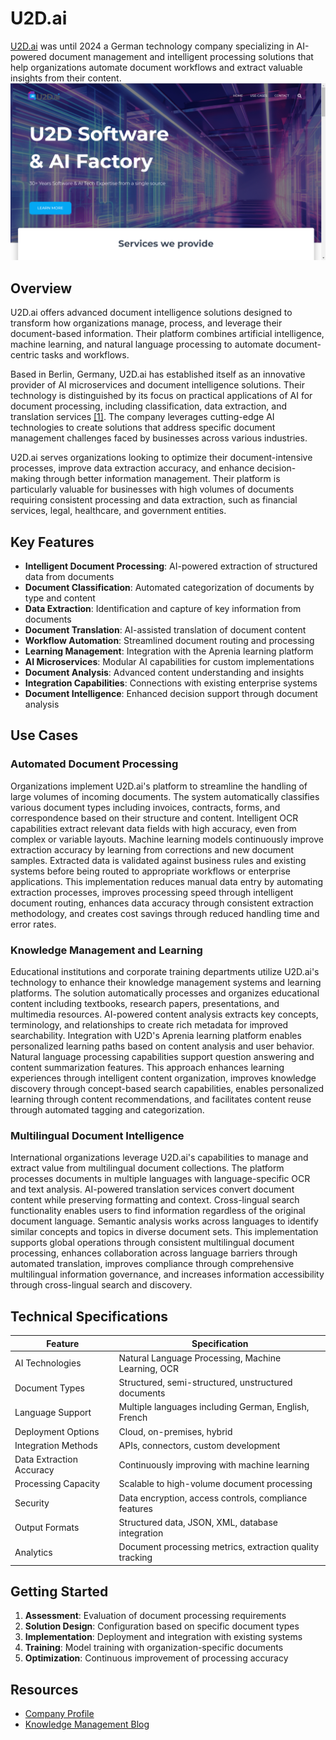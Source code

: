 
# U2D.ai

[U2D.ai](https://web.archive.org/web/20240728063247/https://www.u2d.ai/) was until 2024 a German technology company specializing in AI-powered document management and intelligent processing solutions that help organizations automate document workflows and extract valuable insights from their content.
![U2D.ai](assets\u2d-ai.png)

## Overview

U2D.ai offers advanced document intelligence solutions designed to transform how organizations manage, process, and leverage their document-based information. Their platform combines artificial intelligence, machine learning, and natural language processing to automate document-centric tasks and workflows.

Based in Berlin, Germany, U2D.ai has established itself as an innovative provider of AI microservices and document intelligence solutions. Their technology is distinguished by its focus on practical applications of AI for document processing, including classification, data extraction, and translation services [[1]](https://www.crunchbase.com/organization/u2d-ai). The company leverages cutting-edge AI technologies to create solutions that address specific document management challenges faced by businesses across various industries.

U2D.ai serves organizations looking to optimize their document-intensive processes, improve data extraction accuracy, and enhance decision-making through better information management. Their platform is particularly valuable for businesses with high volumes of documents requiring consistent processing and data extraction, such as financial services, legal, healthcare, and government entities.

## Key Features

- **Intelligent Document Processing**: AI-powered extraction of structured data from documents
- **Document Classification**: Automated categorization of documents by type and content
- **Data Extraction**: Identification and capture of key information from documents
- **Document Translation**: AI-assisted translation of document content
- **Workflow Automation**: Streamlined document routing and processing
- **Learning Management**: Integration with the Aprenia learning platform
- **AI Microservices**: Modular AI capabilities for custom implementations
- **Document Analysis**: Advanced content understanding and insights
- **Integration Capabilities**: Connections with existing enterprise systems
- **Document Intelligence**: Enhanced decision support through document analysis

## Use Cases

### Automated Document Processing

Organizations implement U2D.ai's platform to streamline the handling of large volumes of incoming documents. The system automatically classifies various document types including invoices, contracts, forms, and correspondence based on their structure and content. Intelligent OCR capabilities extract relevant data fields with high accuracy, even from complex or variable layouts. Machine learning models continuously improve extraction accuracy by learning from corrections and new document samples. Extracted data is validated against business rules and existing systems before being routed to appropriate workflows or enterprise applications. This implementation reduces manual data entry by automating extraction processes, improves processing speed through intelligent document routing, enhances data accuracy through consistent extraction methodology, and creates cost savings through reduced handling time and error rates.

### Knowledge Management and Learning

Educational institutions and corporate training departments utilize U2D.ai's technology to enhance their knowledge management systems and learning platforms. The solution automatically processes and organizes educational content including textbooks, research papers, presentations, and multimedia resources. AI-powered content analysis extracts key concepts, terminology, and relationships to create rich metadata for improved searchability. Integration with U2D's Aprenia learning platform enables personalized learning paths based on content analysis and user behavior. Natural language processing capabilities support question answering and content summarization features. This approach enhances learning experiences through intelligent content organization, improves knowledge discovery through concept-based search capabilities, enables personalized learning through content recommendations, and facilitates content reuse through automated tagging and categorization.

### Multilingual Document Intelligence

International organizations leverage U2D.ai's capabilities to manage and extract value from multilingual document collections. The platform processes documents in multiple languages with language-specific OCR and text analysis. AI-powered translation services convert document content while preserving formatting and context. Cross-lingual search functionality enables users to find information regardless of the original document language. Semantic analysis works across languages to identify similar concepts and topics in diverse document sets. This implementation supports global operations through consistent multilingual document processing, enhances collaboration across language barriers through automated translation, improves compliance through comprehensive multilingual information governance, and increases information accessibility through cross-lingual search and discovery.

## Technical Specifications

| Feature | Specification |
|---------|---------------|
| AI Technologies | Natural Language Processing, Machine Learning, OCR |
| Document Types | Structured, semi-structured, unstructured documents |
| Language Support | Multiple languages including German, English, French |
| Deployment Options | Cloud, on-premises, hybrid |
| Integration Methods | APIs, connectors, custom development |
| Data Extraction Accuracy | Continuously improving with machine learning |
| Processing Capacity | Scalable to high-volume document processing |
| Security | Data encryption, access controls, compliance features |
| Output Formats | Structured data, JSON, XML, database integration |
| Analytics | Document processing metrics, extraction quality tracking |

## Getting Started

1. **Assessment**: Evaluation of document processing requirements
2. **Solution Design**: Configuration based on specific document types
3. **Implementation**: Deployment and integration with existing systems
4. **Training**: Model training with organization-specific documents
5. **Optimization**: Continuous improvement of processing accuracy

## Resources

- [Company Profile](https://www.crunchbase.com/organization/u2d-ai)
- [Knowledge Management Blog](https://u2d.de/en/blog/knowledge-management-2024-essential-trends)
